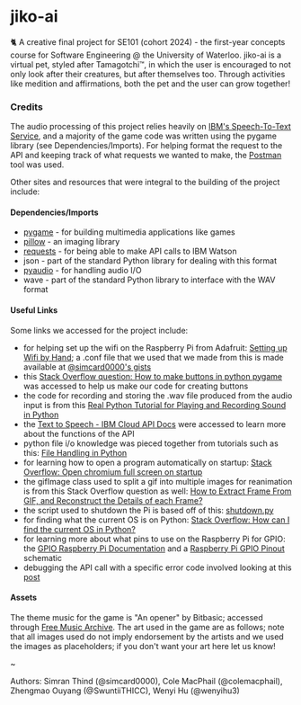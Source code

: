 # jiko-ai
🐈 A creative final project for SE101 (cohort 2024) - the first-year concepts course for Software Engineering @ the University of Waterloo. jiko-ai is a virtual pet, styled after Tamagotchi™, in which the user is encouraged to not only look after their creatures, but after themselves too. Through activities like medition and affirmations, both the pet and the user can grow together!
### Credits
The audio processing of this project relies heavily on [IBM's Speech-To-Text Service](https://www.ibm.com/ca-en/marketplace/speech-to-text), and a majority of the game code was written using the pygame library (see Dependencies/Imports). For helping format the request to the API and keeping track of what requests we wanted to make, the [Postman](https://www.getpostman.com/) tool was used.

Other sites and resources that were integral to the building of the project include:

#### Dependencies/Imports
* [pygame](https://pypi.org/project/pygame/) - for building multimedia applications like games
* [pillow](https://pypi.org/project/Pillow/) - an imaging library
* [requests](https://pypi.org/project/requests/) - for being able to make API calls to IBM Watson
* json - part of the standard Python library for dealing with this format
* [pyaudio](https://pypi.org/project/PyAudio/) - for handling audio I/O
* wave - part of the standard Python library to interface with the WAV format

#### Useful Links
Some links we accessed for the project include: 
* for helping set up the wifi on the Raspberry Pi from Adafruit: [Setting up Wifi by Hand](https://learn.adafruit.com/adafruits-raspberry-pi-lesson-3-network-setup/setting-up-wifi-with-occidentalis); a .conf file that we used that we made from this is made available at [@simcard0000's gists](https://gist.github.com/simcard0000)
* this [Stack Overflow question: How to make buttons in python pygame](https://stackoverflow.com/questions/10168447/how-to-make-buttons-in-python-pygame/10169083) was accessed to help us make our code for creating buttons
* the code for recording and storing the .wav file produced from the audio input is from this [Real Python Tutorial for Playing and Recording Sound in Python](https://realpython.com/playing-and-recording-sound-python/#pyaudio_1)
* the [Text to Speech - IBM Cloud API Docs](https://cloud.ibm.com/apidocs/text-to-speech/text-to-speech) were accessed to learn more about the functions of the API
* python file i/o knowledge was pieced together from tutorials such as this: [File Handling in Python](https://www.geeksforgeeks.org/file-handling-python/)
* for learning how to open a program automatically on startup: [Stack Overflow: Open chromium full screen on startup](https://raspberrypi.stackexchange.com/questions/69204/open-chromium-full-screen-on-start-up)
* the gifImage class used to split a gif into multiple images for reanimation is from this Stack Overflow question as well: [How to Extract Frame From GIF, and Reconstruct the Details of each Frame?](https://stackoverflow.com/questions/47483375/how-to-extract-frame-from-gif-and-reconstruct-the-details-of-each-frame/48670390#48670390)
* the script used to shutdown the Pi is based off of this: [shutdown.py](https://github.com/halofx/rpi-shutdown/blob/master/shutdown.py)
* for finding what the current OS is on Python: [Stack Overflow: How can I find the current OS in Python?](https://stackoverflow.com/questions/110362/how-can-i-find-the-current-os-in-python)
* for learning more about what pins to use on the Raspberry Pi for GPIO: the [GPIO Raspberry Pi Documentation](https://www.raspberrypi.org/documentation/usage/gpio/) and a [Raspberry Pi GPIO Pinout](https://pinout.xyz/) schematic
* debugging the API call with a specific error code involved looking at this [post](
https://developer.ibm.com/answers/questions/203041/speech-to-text-with-python-error-500/)

#### Assets
The theme music for the game is "An opener" by Bitbasic; accessed through [Free Music Archive](https://freemusicarchive.org/music/Bitbasic/Pixel_Mixel). The art used in the game are as follows; note that all images used do not imply endorsement by the artists and we used the images as placeholders; if you don't want your art here let us know!

~

Authors: Simran Thind (@simcard0000), Cole MacPhail (@colemacphail), Zhengmao Ouyang (@SwuntiiTHICC), Wenyi Hu (@wenyihu3)
